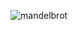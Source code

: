 ![mandelbrot](https://user-images.githubusercontent.com/55306843/94596103-b19af700-0259-11eb-9ea3-e08dc4839079.png)
